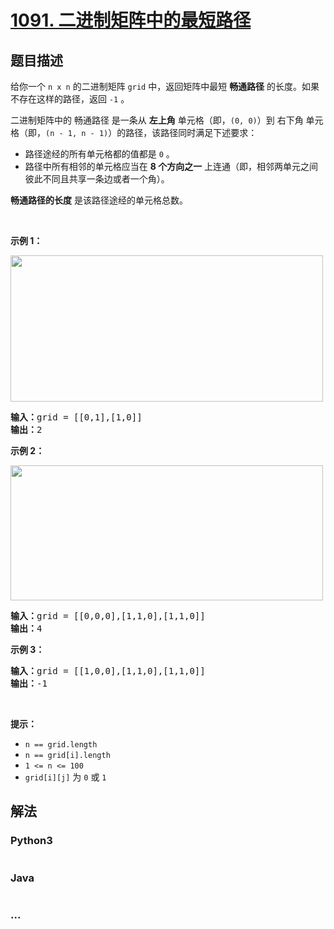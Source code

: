 # [1091. 二进制矩阵中的最短路径](https://leetcode-cn.com/problems/shortest-path-in-binary-matrix)



## 题目描述

<!-- 这里写题目描述 -->

<p>给你一个 <code>n x n</code> 的二进制矩阵 <code>grid</code> 中，返回矩阵中最短 <strong>畅通路径</strong> 的长度。如果不存在这样的路径，返回 <code>-1</code> 。</p>

<p>二进制矩阵中的 畅通路径 是一条从 <strong>左上角</strong> 单元格（即，<code>(0, 0)</code>）到 右下角 单元格（即，<code>(n - 1, n - 1)</code>）的路径，该路径同时满足下述要求：</p>

<ul>
	<li>路径途经的所有单元格都的值都是 <code>0</code> 。</li>
	<li>路径中所有相邻的单元格应当在 <strong>8 个方向之一</strong> 上连通（即，相邻两单元之间彼此不同且共享一条边或者一个角）。</li>
</ul>

<p><strong>畅通路径的长度</strong> 是该路径途经的单元格总数。</p>

<p> </p>

<p><strong>示例 1：</strong></p>
<img alt="" src="https://assets.leetcode.com/uploads/2021/02/18/example1_1.png" style="width: 500px; height: 234px;" />
<pre>
<strong>输入：</strong>grid = [[0,1],[1,0]]
<strong>输出：</strong>2
</pre>

<p><strong>示例 2：</strong></p>
<img alt="" src="https://assets.leetcode.com/uploads/2021/02/18/example2_1.png" style="height: 216px; width: 500px;" />
<pre>
<strong>输入：</strong>grid = [[0,0,0],[1,1,0],[1,1,0]]
<strong>输出：</strong>4
</pre>

<p><strong>示例 3：</strong></p>

<pre>
<strong>输入：</strong>grid = [[1,0,0],[1,1,0],[1,1,0]]
<strong>输出：</strong>-1
</pre>

<p> </p>

<p><strong>提示：</strong></p>

<ul>
	<li><code>n == grid.length</code></li>
	<li><code>n == grid[i].length</code></li>
	<li><code>1 <= n <= 100</code></li>
	<li><code>grid[i][j]</code> 为 <code>0</code> 或 <code>1</code></li>
</ul>


## 解法

<!-- 这里可写通用的实现逻辑 -->

<!-- tabs:start -->

### **Python3**

<!-- 这里可写当前语言的特殊实现逻辑 -->

```python

```

### **Java**

<!-- 这里可写当前语言的特殊实现逻辑 -->

```java

```

### **...**

```

```

<!-- tabs:end -->
